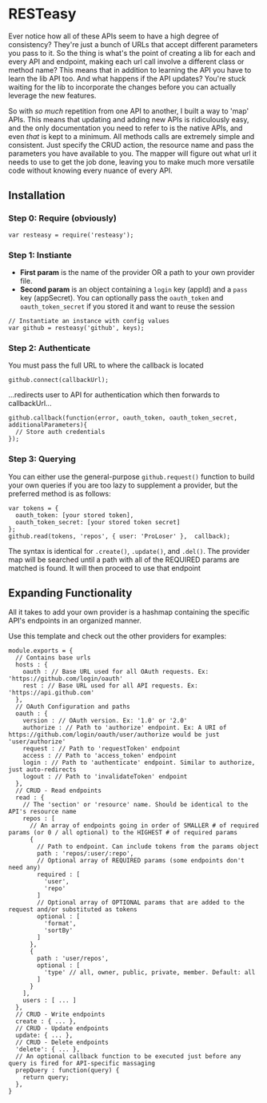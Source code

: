 # RESTeasy

Ever notice how all of these APIs seem to have a high degree of consistency? They're just a bunch of URLs that accept different parameters you pass to it. So the thing is what's the point of creating a lib for each and every API and endpoint, making each url call involve a different class or method name? This means that in addition to learning the API you have to learn the lib API too. And what happens if the API updates? You're stuck waiting for the lib to incorporate the changes before you can actually leverage the new features.

So with _so much_ repetition from one API to another, I built a way to 'map' APIs. This means that updating and adding new APIs is ridiculously easy, and the only documentation you need to refer to is the native APIs, and even _that_ is kept to a minimum. All methods calls are extremely simple and consistent. Just specify the CRUD action, the resource name and pass the parameters you have available to you. The mapper will figure out what url it needs to use to get the job done, leaving you to make much more versatile code without knowing every nuance of every API.

## Installation

### Step 0: Require (obviously)

```
var resteasy = require('resteasy');
```

### Step 1: Instiante

* __First param__ is the name of the provider OR a path to your own provider file.
* __Second param__ is an object containing a `login` key (appId) and a `pass` key (appSecret). You can optionally pass the `oauth_token` and `oauth_token_secret` if you stored it and want to reuse the session

```
// Instantiate an instance with config values
var github = resteasy('github', keys);
```

### Step 2: Authenticate

You must pass the full URL to where the callback is located

```
github.connect(callbackUrl);
```

...redirects user to API for authentication which then forwards to callbackUrl...

```
github.callback(function(error, oauth_token, oauth_token_secret, additionalParameters){
  // Store auth credentials
});
```

### Step 3: Querying

You can either use the general-purpose `github.request()` function to build your own queries if you are too lazy to 
supplement a provider, but the preferred method is as follows:

```
var tokens = {
  oauth_token: [your stored token],
  oauth_token_secret: [your stored token secret]
};
github.read(tokens, 'repos', { user: 'ProLoser' },  callback);
```

The syntax is identical for `.create()`, `.update()`, and `.del()`. The provider map will be searched until a path with all
of the REQUIRED params are matched is found. It will then proceed to use that endpoint

## Expanding Functionality

All it takes to add your own provider is a hashmap containing the specific API's endpoints in an organized manner.

Use this template and check out the other providers for examples:

```
module.exports = {
  // Contains base urls
  hosts : {
    oauth : // Base URL used for all OAuth requests. Ex: 'https://github.com/login/oauth'
    rest : // Base URL used for all API requests. Ex: 'https://api.github.com'
  },
  // OAuth Configuration and paths
  oauth : {
    version : // OAuth version. Ex: '1.0' or '2.0'
    authorize : // Path to 'authorize' endpoint. Ex: A URI of https://github.com/login/oauth/user/authorize would be just 'user/authorize'
    request : // Path to 'requestToken' endpoint
    access : // Path to 'access_token' endpoint 
    login : // Path to 'authenticate' endpoint. Similar to authorize, just auto-redirects
    logout : // Path to 'invalidateToken' endpoint
  },
  // CRUD - Read endpoints
  read : {
    // The 'section' or 'resource' name. Should be identical to the API's resource name
    repos : [
      // An array of endpoints going in order of SMALLER # of required params (or 0 / all optional) to the HIGHEST # of required params
      {
        // Path to endpoint. Can include tokens from the params object
        path : 'repos/:user/:repo',
        // Optional array of REQUIRED params (some endpoints don't need any)
        required : [
          'user',
          'repo'
        ]
        // Optional array of OPTIONAL params that are added to the request and/or substituted as tokens
        optional : [
          'format',
          'sortBy'
        ]
      }, 
      {
        path : 'user/repos',
        optional : [
          'type' // all, owner, public, private, member. Default: all
        ]
      }
    ],
    users : [ ... ]
  },
  // CRUD - Write endpoints
  create : { ... },
  // CRUD - Update endpoints
  update: { ... },
  // CRUD - Delete endpoints
  'delete': { ... },
  // An optional callback function to be executed just before any query is fired for API-specific massaging
  prepQuery : function(query) {
    return query;
  },
}
```
